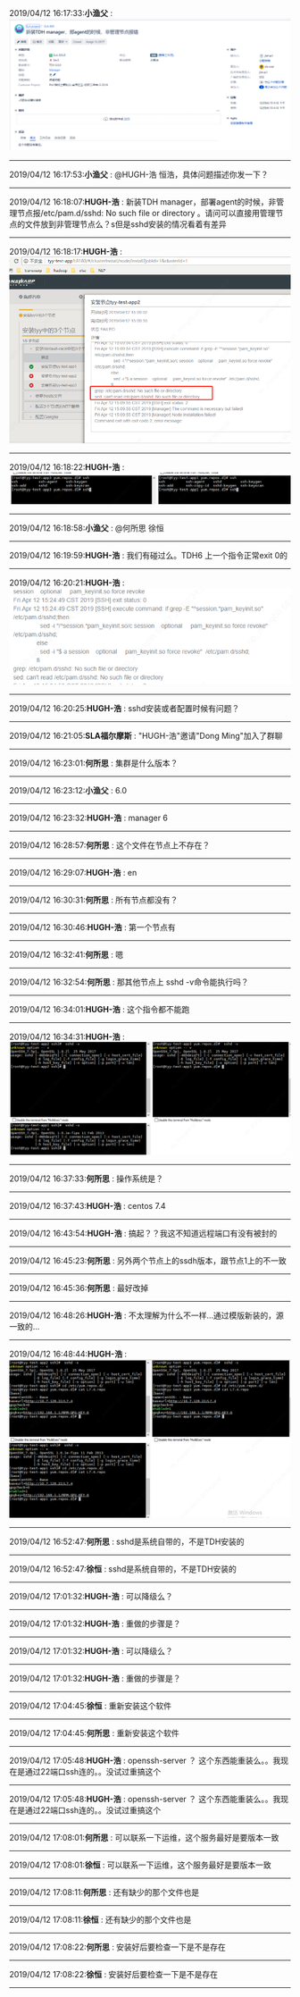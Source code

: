 2019/04/12 16:17:33:**小渔父** : ![图片如下](ATTACHMENT/1555057040.556961.png)
*******************************************************************************
2019/04/12 16:17:53:**小渔父** : @HUGH-浩 恒浩，具体问题描述你发一下？
*************************************************************************************
2019/04/12 16:18:07:**HUGH-浩** : 新装TDH manager，部署agent的时候，非管理节点报/etc/pam.d/sshd: No such file or directory 。请问可以直接用管理节点的文件放到非管理节点么？s但是sshd安装的情况看着有差异
*************************************************************************************
2019/04/12 16:18:17:**HUGH-浩** : ![图片如下](ATTACHMENT/1555057084.2443037.png)
*******************************************************************************
2019/04/12 16:18:22:**HUGH-浩** : ![图片如下](ATTACHMENT/1555057088.1944182.png)
*******************************************************************************
2019/04/12 16:18:58:**小渔父** : @何所思 徐恒
*************************************************************************************
2019/04/12 16:19:59:**HUGH-浩** : 我们有碰过么。TDH6 上一个指令正常exit 0的
*************************************************************************************
2019/04/12 16:20:21:**HUGH-浩** : ![图片如下](ATTACHMENT/1555057208.506501.png)
*******************************************************************************
2019/04/12 16:20:25:**HUGH-浩** : sshd安装或者配置时候有问题？
*************************************************************************************
2019/04/12 16:21:05:**SLA福尔摩斯** : "HUGH-浩"邀请"Dong Ming"加入了群聊
*************************************************************************************
2019/04/12 16:23:01:**何所思** : 集群是什么版本？
*************************************************************************************
2019/04/12 16:23:12:**小渔父** : 6.0
*************************************************************************************
2019/04/12 16:23:32:**HUGH-浩** : manager 6
*************************************************************************************
2019/04/12 16:28:57:**何所思** : 这个文件在节点上不存在？
*************************************************************************************
2019/04/12 16:29:07:**HUGH-浩** : en 
*************************************************************************************
2019/04/12 16:30:31:**何所思** : 所有节点都没有？
*************************************************************************************
2019/04/12 16:30:46:**HUGH-浩** : 第一个节点有
*************************************************************************************
2019/04/12 16:32:41:**何所思** : 嗯
*************************************************************************************
2019/04/12 16:32:54:**何所思** : 那其他节点上 sshd -v命令能执行吗？
*************************************************************************************
2019/04/12 16:34:01:**HUGH-浩** : 这个指令都不能跑
*************************************************************************************
2019/04/12 16:34:31:**HUGH-浩** : ![图片如下](ATTACHMENT/1555058057.7876878.png)
*******************************************************************************
2019/04/12 16:37:33:**何所思** : 操作系统是？
*************************************************************************************
2019/04/12 16:37:43:**HUGH-浩** : centos 7.4
*************************************************************************************
2019/04/12 16:43:54:**HUGH-浩** : 搞起？？我这不知道远程端口有没有被封的
*************************************************************************************
2019/04/12 16:45:23:**何所思** : 另外两个节点上的ssdh版本，跟节点1上的不一致
*************************************************************************************
2019/04/12 16:45:36:**何所思** : 最好改掉
*************************************************************************************
2019/04/12 16:48:26:**HUGH-浩** : 不太理解为什么不一样…通过模版新装的，源一致的…
*************************************************************************************
2019/04/12 16:48:44:**HUGH-浩** : ![图片如下](ATTACHMENT/1555058911.0089352.png)
*******************************************************************************
2019/04/12 16:52:47:**何所思** : sshd是系统自带的，不是TDH安装的
*************************************************************************************
2019/04/12 16:52:47:**徐恒** : sshd是系统自带的，不是TDH安装的
*************************************************************************************
2019/04/12 17:01:32:**HUGH-浩** : 可以降级么？
*************************************************************************************
2019/04/12 17:01:32:**HUGH-浩** : 重做的步骤是？
*************************************************************************************
2019/04/12 17:01:32:**HUGH-浩** : 可以降级么？
*************************************************************************************
2019/04/12 17:01:32:**HUGH-浩** : 重做的步骤是？
*************************************************************************************
2019/04/12 17:04:45:**徐恒** : 重新安装这个软件
*************************************************************************************
2019/04/12 17:04:45:**何所思** : 重新安装这个软件
*************************************************************************************
2019/04/12 17:05:48:**HUGH-浩** : openssh-server ？ 这个东西能重装么。。我现在是通过22端口ssh连的。。没试过重搞这个
*************************************************************************************
2019/04/12 17:05:48:**HUGH-浩** : openssh-server ？ 这个东西能重装么。。我现在是通过22端口ssh连的。。没试过重搞这个
*************************************************************************************
2019/04/12 17:08:01:**何所思** : 可以联系一下运维，这个服务最好是要版本一致
*************************************************************************************
2019/04/12 17:08:01:**徐恒** : 可以联系一下运维，这个服务最好是要版本一致
*************************************************************************************
2019/04/12 17:08:11:**何所思** : 还有缺少的那个文件也是
*************************************************************************************
2019/04/12 17:08:11:**徐恒** : 还有缺少的那个文件也是
*************************************************************************************
2019/04/12 17:08:22:**何所思** : 安装好后要检查一下是不是存在
*************************************************************************************
2019/04/12 17:08:22:**徐恒** : 安装好后要检查一下是不是存在
*************************************************************************************
